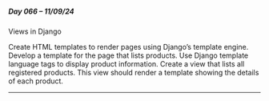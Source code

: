 ##### Day 066 – 11/09/24

Views in Django

Create HTML templates to render pages using Django’s template engine. Develop a template for the page that lists products. Use Django template language tags to display product information. Create a view that lists all registered products. This view should render a template showing the details of each product.


---